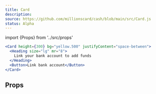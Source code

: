 ```yaml
---
title: Card
description:
source: https://github.com/millionscard/cash/blob/main/src/Card.js
status: Alpha
---
```


import {Props} from '../src/props'

```jsx
<Card height={300} bg="yellow.500" justifyContent="space-between">
  <Heading size="lg" mr="8">
    Link your bank account to add funds
  </Heading>
  <Button>Link bank account</Button>
</Card>
```

## Props

<Props of="Card" />
